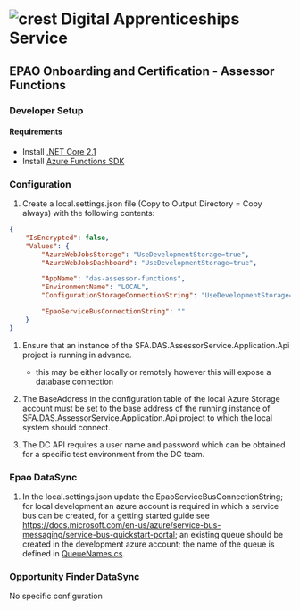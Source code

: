 # ![crest](https://assets.publishing.service.gov.uk/government/assets/crests/org_crest_27px-916806dcf065e7273830577de490d5c7c42f36ddec83e907efe62086785f24fb.png) Digital Apprenticeships Service

##  EPAO Onboarding and Certification - Assessor Functions

### Developer Setup

#### Requirements

- Install [.NET Core 2.1](https://www.microsoft.com/net/download)
- Install [Azure Functions SDK](https://docs.microsoft.com/en-us/azure/azure-functions/functions-run-local)

### Configuration

1) Create a local.settings.json file (Copy to Output Directory = Copy always) with the following contents:

```json
{
    "IsEncrypted": false,
    "Values": {
        "AzureWebJobsStorage": "UseDevelopmentStorage=true",
        "AzureWebJobsDashboard": "UseDevelopmentStorage=true",

        "AppName": "das-assessor-functions",
        "EnvironmentName": "LOCAL",
        "ConfigurationStorageConnectionString": "UseDevelopmentStorage=true",

        "EpaoServiceBusConnectionString": ""
    }
}
```

1) Ensure that an instance of the SFA.DAS.AssessorService.Application.Api project is running in advance.
	- this may be either locally or remotely however this will expose a database connection

2) The BaseAddress in the configuration table of the local Azure Storage account must be set to the base address of the running 
instance of SFA.DAS.AssessorService.Application.Api project to which the local system should connect.

3) The DC API requires a user name and password which can be obtained for a specific test environment from the DC team. 

### Epao DataSync

1) In the local.settings.json update the EpaoServiceBusConnectionString; for local development an azure account is required in which a service bus can
be created, for a getting started guide see https://docs.microsoft.com/en-us/azure/service-bus-messaging/service-bus-quickstart-portal; an existing queue
should be created in the development azure account; the name of the queue is defined in [QueueNames.cs](src\SFA.DAS.Assessor.Functions\Infrastructure\QueueNames.cs).

### Opportunity Finder DataSync

No specific configuration

    



